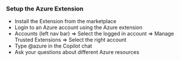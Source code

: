 ### Setup the Azure Extension
- Install the Extension from the marketplace
- Login to an Azure account using the Azure extension
- Accounts (left nav bar) => Select the logged in account => Manage Trusted Extensions => Select the right account
- Type @azure in the Copilot chat
- Ask your questions about different Azure resources
